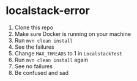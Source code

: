 # localstack-error

1. Clone this repo
1. Make sure Docker is running on your machine
1. Run `mvn clean install`
1. See the failures
1. Change `MAX_THREADS` to 1 in `LocalstackTest`
1. Run `mvn clean install` again
1. See no failures
1. Be confused and sad